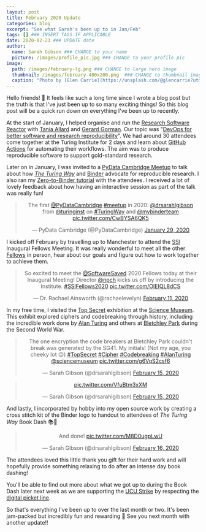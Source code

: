 ```yaml
---
layout: post
title: February 2020 Update
categories: blog
excerpt: "See what Sarah's been up to in Jan/Feb"
tags: [] ### INSERT TAGS IF APPLICABLE
date: 2020-02-23 ### UPDATE date
author:
  name: Sarah Gibson ### CHANGE to your name
  picture: /images/profile_pic.jpg ### CHANGE to your profile pic
image:
  path: /images/february-lg.png ### CHANGE to large hero image
  thumbnail: /images/february-400x200.png  ### CHANGE to thumbnail image
  caption: "Photo by [Glen Carrie](https://unsplash.com/@glencarrie?utm_source=unsplash&utm_medium=referral&utm_content=creditCopyText) on [Unsplash](https://unsplash.com/s/photos/february?utm_source=unsplash&utm_medium=referral&utm_content=creditCopyText)"
---
```


Hello friends! :wave:
It feels like such a long time since I wrote a blog post but the truth is that I've just been up to so many exciting things!
So this blog post will be a quick run down on everything I've been up to recently.

At the start of January, I helped organise and run the [Research Software Reactor](https://research-software-reactor.github.io/) with [Tania Allard](https://twitter.com/ixek) and [Gerard Gorman](https://twitter.com/gerardjgorman).
Our topic was "[DevOps for better software and research reproducibility](https://research-software-reactor.github.io/blog/devops4rse)".
We had around 30 attendees come together at the Turing Institute for 2 days and learn about [GitHub Actions](https://github.com/features/actions) for automating their workflows.
The aim was to produce reproducible software to support gold-standard research.

Later on in January, I was invited to a [PyData Cambridge Meetup](https://www.meetup.com/PyData-Cambridge-Meetup/) to talk about how [_The Turing Way_](https://the-turing-way.netlify.com/introduction/introduction) and [Binder](https://jupyter.org/binder) advocate for reproducible research.
I also ran my [Zero-to-Binder tutorial](https://bit.ly/zero-to-binder-python) with the attendees.
I received a lot of lovely feedback about how having an interactive session as part of the talk was really fun!

<center><blockquote class="twitter-tweet"><p lang="en" dir="ltr">The first <a href="https://twitter.com/PyDataCambridge?ref_src=twsrc%5Etfw">@PyDataCambridge</a> <a href="https://twitter.com/hashtag/meetup?src=hash&amp;ref_src=twsrc%5Etfw">#meetup</a> in 2020: <a href="https://twitter.com/drsarahlgibson?ref_src=twsrc%5Etfw">@drsarahlgibson</a> from <a href="https://twitter.com/turinginst?ref_src=twsrc%5Etfw">@turinginst</a> on <a href="https://twitter.com/hashtag/TuringWay?src=hash&amp;ref_src=twsrc%5Etfw">#TuringWay</a> and <a href="https://twitter.com/mybinderteam?ref_src=twsrc%5Etfw">@mybinderteam</a> <a href="https://t.co/CwBYSA6QK5">pic.twitter.com/CwBYSA6QK5</a></p>&mdash; PyData Cambridge (@PyDataCambridge) <a href="https://twitter.com/PyDataCambridge/status/1222607971227709444?ref_src=twsrc%5Etfw">January 29, 2020</a></blockquote> <script async src="https://platform.twitter.com/widgets.js" charset="utf-8"></script></center>

I kicked off February by travelling up to Manchester to attend the [SSI](https://software.ac.uk/) Inaugural Fellows Meeting.
It was really wonderful to meet all the other [Fellows](https://software.ac.uk/about/fellows) in person, hear about our goals and figure out how to work together to achieve them.

<center><blockquote class="twitter-tweet"><p lang="en" dir="ltr">So excited to meet the <a href="https://twitter.com/SoftwareSaved?ref_src=twsrc%5Etfw">@SoftwareSaved</a> 2020 Fellows today at their Inaugural Meeting! Director <a href="https://twitter.com/npch?ref_src=twsrc%5Etfw">@npch</a> kicks us off by introducing the Institute. <a href="https://twitter.com/hashtag/SSIFellows2020?src=hash&amp;ref_src=twsrc%5Etfw">#SSIFellows2020</a> <a href="https://t.co/OIEIQL8dCS">pic.twitter.com/OIEIQL8dCS</a></p>&mdash; Dr. Rachael Ainsworth (@rachaelevelyn) <a href="https://twitter.com/rachaelevelyn/status/1227174339298107392?ref_src=twsrc%5Etfw">February 11, 2020</a></blockquote> <script async src="https://platform.twitter.com/widgets.js" charset="utf-8"></script></center>

In my free time, I visited the [Top Secret](https://www.sciencemuseum.org.uk/see-and-do/top-secret) exhibition at the [Science Museum](https://www.sciencemuseum.org.uk/).
This exhibit explored ciphers and codebreaking through history, including the incredible work done by [Alan Turing](https://en.wikipedia.org/wiki/Alan_Turing) and others at [Bletchley Park](https://en.wikipedia.org/wiki/Bletchley_Park) during the Second World War.

<center><blockquote class="twitter-tweet"><p lang="en" dir="ltr">The one encryption the code breakers at Bletchley Park couldn&#39;t break was generated by the SG41. My initials! (Not my age, you cheeky lot 😉) <a href="https://twitter.com/hashtag/TopSecret?src=hash&amp;ref_src=twsrc%5Etfw">#TopSecret</a> <a href="https://twitter.com/hashtag/Cipher?src=hash&amp;ref_src=twsrc%5Etfw">#Cipher</a> <a href="https://twitter.com/hashtag/Codebreaking?src=hash&amp;ref_src=twsrc%5Etfw">#Codebreaking</a> <a href="https://twitter.com/hashtag/AlanTuring?src=hash&amp;ref_src=twsrc%5Etfw">#AlanTuring</a> <a href="https://twitter.com/sciencemuseum?ref_src=twsrc%5Etfw">@sciencemuseum</a> <a href="https://t.co/g6VqS2csf6">pic.twitter.com/g6VqS2csf6</a></p>&mdash; Sarah Gibson (@drsarahlgibson) <a href="https://twitter.com/drsarahlgibson/status/1228681017558478848?ref_src=twsrc%5Etfw">February 15, 2020</a></blockquote> <script async src="https://platform.twitter.com/widgets.js" charset="utf-8"></script>
<blockquote class="twitter-tweet"><p lang="und" dir="ltr"><a href="https://t.co/VfuBtm3xXM">pic.twitter.com/VfuBtm3xXM</a></p>&mdash; Sarah Gibson (@drsarahlgibson) <a href="https://twitter.com/drsarahlgibson/status/1228644026519375872?ref_src=twsrc%5Etfw">February 15, 2020</a></blockquote> <script async src="https://platform.twitter.com/widgets.js" charset="utf-8"></script></center>

And lastly, I incorporated by hobby into my open source work by creating a cross stitch kit of the Binder logo to handout to attendees of _The Turing Way_ Book Dash :books::dash:

<center><blockquote class="twitter-tweet"><p lang="en" dir="ltr">And done! <a href="https://t.co/M8D0ugpLwU">pic.twitter.com/M8D0ugpLwU</a></p>&mdash; Sarah Gibson (@drsarahlgibson) <a href="https://twitter.com/drsarahlgibson/status/1229085926363738117?ref_src=twsrc%5Etfw">February 16, 2020</a></blockquote> <script async src="https://platform.twitter.com/widgets.js" charset="utf-8"></script></center>

The attendees loved this little thank you gift for their hard work and will hopefully provide something relaxing to do after an intense day book dashing!

You'll be able to find out more about what we got up to during the Book Dash later next week as we are supporting the [UCU Strike](https://www.ucu.org.uk/article/10621/UCU-announces-14-strike-days-at-74-UK-universities-in-February-and-March) by respecting the [digital picket line](https://medium.com/@lewisspurgin/never-cross-a-digital-picket-line-58c4249095c6).

So that's everything I've been up to over the last month or two.
It's been jam-packed but incredibly fun and rewarding :sparkling_heart:
See you next month with another update!!
